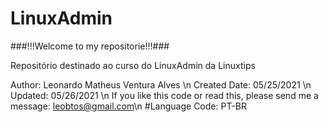 # LinuxAdmin

###!!!Welcome to my repositorie!!!###

 Repositório destinado ao curso do LinuxAdmin da Linuxtips

 Author: Leonardo Matheus Ventura Alves \n
 Created Date: 05/25/2021 \n
 Updated: 05/26/2021 \n
 If you like this code or read this, please send me a message: leobtos@gmail.com\n
 #Language Code: PT-BR
